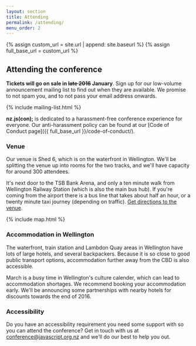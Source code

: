 ```yaml
---
layout: section
title: Attending
permalink: /attending/
menu_order: 2
---
```


{% assign custom_url = site.url | append: site.baseurl %}
{% assign full_base_url = custom_url %}

## Attending the conference
__Tickets will go on sale in ~~late 2016~~ January__. Sign up for our low-volume announcement mailing list to find out when they are available. We promise to not spam you, and to not pass your email address onwards.

{% include mailing-list.html %}

__nz.js(con);__ is dedicated to a harassment-free conference experience for everyone. Our anti-harassment policy can be found at our [Code of Conduct page]({{ full_base_url }}/code-of-conduct/).

### Venue

Our venue is Shed 6, which is on the waterfront in Wellington. We'll be splitting the venue up into rooms for the two tracks, and we'll have capacity for around 300 attendees.

<!--break-->
It's next door to the TSB Bank Arena, and only a ten minute walk from Wellington Railway Station (which is also the main bus hub). If you're coming from the airport there is a bus line that takes about half an hour, or a twenty minute taxi journey (depending on traffic). [Get directions to the venue](https://www.google.com/maps/dir//Shed+6+Queens+Wharf,+Wellington+6140,+New+Zealand/@-41.2864242,174.7762345,16z/data=!4m15!1m6!3m5!1s0x0:0x5b58f88289e01f90!2sShed+6!8m2!3d-41.285877!4d174.7793088!4m7!1m0!1m5!1m1!1s0x6d38afd39d4fe999:0x5b58f88289e01f90!2m2!1d174.7793088!2d-41.2858772?hl=en-US).

{% include map.html %}

### Accommodation in Wellington

The waterfront, train station and Lambdon Quay areas in Wellington have lots of large hotels, and several backpackers. Because it is so close to good public transport options, accommodation further away from the CBD is also accessible.

March is a busy time in Wellington's culture calender, which can lead to accommodation shortages. We recommend booking your accommodation early. We'll be announcing some partnerships with nearby hotels for discounts towards the end of 2016.

### Accessibility

Do you have an accessibility requirement you need some support with so you can attend the conference? Get in touch with us at  [conference@javascript.org.nz](conference@javascript.org.nz) and we'll do our best to help you out.
